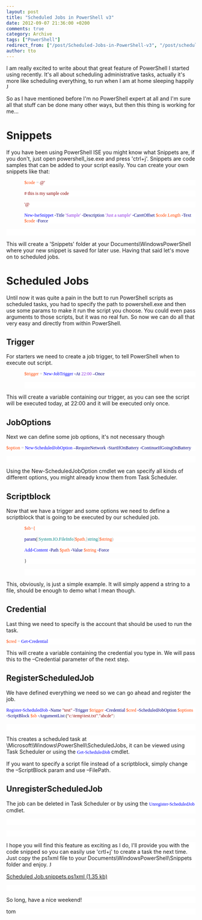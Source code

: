 ```yaml
---
layout: post
title: "Scheduled Jobs in PowerShell v3"
date: 2012-09-07 21:36:00 +0200
comments: true
category: Archive
tags: ["PowerShell"]
redirect_from: ["/post/Scheduled-Jobs-in-PowerShell-v3", "/post/scheduled-jobs-in-powershell-v3"]
author: tto
---
```

<!-- more -->
<p>I am really excited to write about that great feature of PowerShell I started using recently. It's all about scheduling administrative tasks, actually it's more like scheduling everything, to run when I am at home sleeping happily <span style="font-family: Wingdings;">J</span></p>
<p>So as I have mentioned before I'm no PowerShell expert at all and I'm sure all that stuff can be done many other ways, but then this thing is working for me&hellip;</p>
<h1>Snippets</h1>
<p>If you have been using PowerShell ISE you might know what Snippets are, if you don't, just open powershell_ise.exe and press 'ctrl+j'. Snippets are code samples that can be added to your script easily. You can create your own snippets like that:</p>
<p style="background: white; margin-left: 36pt;"><span style="font-family: Lucida Console; font-size: 9pt;"><span style="color: orangered;">$code</span> <span style="color: darkgray;">=</span> <span style="color: darkred;">@' </span></span></p>
<p style="background: white; margin-left: 36pt;"><span style="color: darkred; font-family: Lucida Console; font-size: 9pt;"># this is my sample code </span></p>
<p style="background: white; margin-left: 36pt;"><span style="font-family: Lucida Console; font-size: 9pt;"><span style="color: darkred;">'@</span> </span></p>
<p style="background: white; margin-left: 36pt;"><span style="font-family: Lucida Console; font-size: 9pt;"><span style="color: blue;">New-IseSnippet</span> <span style="color: navy;">-Title</span> <span style="color: blueviolet;">'Sample'</span> <span style="color: navy;">-Description</span> <span style="color: blueviolet;">'Just a sample'</span> <span style="color: navy;">-CaretOffset</span> <span style="color: orangered;">$code<span style="color: darkgray;">.</span>Length <span style="color: navy;">-Text</span> $code</span> <span style="color: navy;">-Force</span> </span></p>
<p style="background: white;">&nbsp;</p>
<p>This will create a 'Snippets' folder at your Documents\WindowsPowerShell where your new snippet is saved for later use. Having that said let's move on to scheduled jobs.</p>
<h1>Scheduled Jobs</h1>
<p>Until now it was quite a pain in the butt to run PowerShell scripts as scheduled tasks, you had to specify the path to powershell.exe and then use some params to make it run the script you choose. You could even pass arguments to those scripts, but it was no real fun. So now we can do all that very easy and directly from within PowerShell.</p>
<h2>Trigger</h2>
<p>For starters we need to create a job trigger, to tell PowerShell when to execute out script.</p>
<p style="background: white; margin-left: 36pt;"><span style="font-family: Lucida Console; font-size: 9pt;"><span style="color: orangered;">$trigger</span> <span style="color: darkgray;">=</span> <span style="color: blue;">New-JobTrigger</span> <span style="color: navy;">-At</span> <span style="color: blueviolet;">22:00</span> <span style="color: navy;">&ndash;Once </span></span></p>
<p style="background: white; margin-left: 36pt;">&nbsp;</p>
<p>This will create a variable containing our trigger, as you can see the script will be executed today, at 22:00 and it will be executed only once.</p>
<h2>JobOptions</h2>
<p>Next we can define some job options, it's not necessary though</p>
<p style="background: white;"><span style="font-family: Lucida Console; font-size: 9pt;"><span style="color: orangered;">$option</span> <span style="color: darkgray;">=</span> <span style="color: blue;">New-ScheduledJobOption</span> <span style="color: navy;">&ndash;RequireNetwork -StartIfOnBattery</span> <span style="color: navy;">-ContinueIfGoingOnBattery </span></span></p>
<p style="background: white;">&nbsp;</p>
<p>Using the New-ScheduledJobOption cmdlet we can specify all kinds of different options, you might already know them from Task Scheduler.</p>
<h2>Scriptblock</h2>
<p>Now that we have a trigger and some options we need to define a scriptblock that is going to be executed by our scheduled job.</p>
<p style="background: white; margin-left: 36pt;"><span style="font-family: Lucida Console; font-size: 9pt;"><span style="color: orangered;">$sb<span style="color: darkgray;">=</span>{</span> </span></p>
<p style="background: white; margin-left: 36pt;"><span style="font-family: Lucida Console; font-size: 9pt;"> <span style="color: darkblue;">param</span>(<span style="color: darkgray;">[<span style="color: teal;">System.IO.FileInfo<span style="color: darkgray;">]<span style="color: orangered;">$path<span style="color: darkgray;">,[<span style="color: teal;">string<span style="color: darkgray;">]<span style="color: orangered;">$string</span>) </span></span></span></span></span></span></span></span></p>
<p style="background: white; margin-left: 36pt;"><span style="font-family: Lucida Console; font-size: 9pt;"> <span style="color: blue;">Add-Content</span> <span style="color: navy;">-Path</span> <span style="color: orangered;">$path</span> <span style="color: navy;">-Value</span> <span style="color: orangered;">$string</span> <span style="color: navy;">-Force</span> </span></p>
<p style="background: white; margin-left: 36pt;"><span style="font-family: Lucida Console; font-size: 9pt;">} </span></p>
<p style="background: white; margin-left: 36pt;">&nbsp;</p>
<p>This, obviously, is just a simple example. It will simply append a string to a file, should be enough to demo what I mean though.</p>
<h2>Credential</h2>
<p>Last thing we need to specify is the account that should be used to run the task.</p>
<p style="background: white;"><span style="font-family: Lucida Console; font-size: 9pt;"><span style="color: orangered;">$cred</span> <span style="color: darkgray;">=</span> <span style="color: blue;">Get-Credential</span></span></p>
<p style="background: white;"><span style="font-family: Lucida Console; font-size: 9pt;"><span style="color: blue;"></span></span></p>
<p style="background: white;">This will create a variable containing the credential you type in. We will pass this to the &ndash;Credential parameter of the next step.</p>
<h2>RegisterScheduledJob</h2>
<p>We have defined everything we need so we can go ahead and register the job.</p>
<p style="background: white;"><span style="font-family: Lucida Console; font-size: 9pt;"><span style="color: blue;">Register-ScheduledJob</span> <span style="color: navy;">-Name</span> <span style="color: darkred;">"test"</span> <span style="color: navy;">-Trigger</span> <span style="color: orangered;">$trigger</span> <span style="color: navy;">-Credential</span> <span style="color: orangered;">$cred</span> <span style="color: navy;">-ScheduledJobOption</span> <span style="color: orangered;">$options</span> <span style="color: navy;">-ScriptBlock</span> <span style="color: orangered;">$sb</span> <span style="color: navy;">-ArgumentList</span> (<span style="color: darkred;">"c:\temp\test.txt"<span style="color: darkgray;">,<span style="color: darkred;">"abcde"</span>)</span> </span></span></p>
<p style="background: white;">&nbsp;</p>
<p style="background: white;">This creates a scheduled task at \Microsoft\Windows\PowerShell\ScheduledJobs, it can be viewed using Task Scheduler or using the <span style="color: blue; font-family: Lucida Console; font-size: 9pt;">Get-ScheduledJob </span>cmdlet.</p>
<p style="background: white;">If you want to specify a script file instead of a scriptblock, simply change the &ndash;ScriptBlock param and use &ndash;FilePath.</p>
<h2>UnregisterScheduledJob</h2>
<p style="background: white;">The job can be deleted in Task Scheduler or by using the <span style="color: blue; font-family: Lucida Console; font-size: 9pt;">Unregister-ScheduledJob </span>cmdlet.</p>
<p style="background: white;">&nbsp;</p>
<p style="background: white;">&nbsp;</p>
<p style="background: white;">I hope you will find this feature as exciting as I do, I'll provide you with the code snipped so you can easily use 'crtl+j' to create a task the next time. Just copy the ps1xml file to your Documents\WindowsPowerShell\Snippets folder and enjoy. <span style="font-family: Wingdings;">J</span></p>
<p><a href="/FILES%2f2012%2f09%2fScheduled+Job.snippets.ps1xml.axdx">Scheduled Job.snippets.ps1xml (1.35 kb)</a>&nbsp;</p>
<p style="background: white;">&nbsp;</p>
<p style="background: white;">So long, have a nice weekend!</p>
<p style="background: white;">tom</p>
<p>&nbsp;</p>

